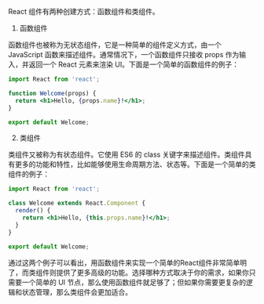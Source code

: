 React 组件有两种创建方式：函数组件和类组件。

1. 函数组件

函数组件也被称为无状态组件，它是一种简单的组件定义方式，由一个 JavaScript 函数来描述组件。通常情况下，一个函数组件只接收 props 作为输入，并返回一个 React 元素来渲染 UI。下面是一个简单的函数组件的例子：

```jsx
import React from 'react';

function Welcome(props) {
  return <h1>Hello, {props.name}!</h1>;
}

export default Welcome;
```

2. 类组件

类组件又被称为有状态组件。它使用 ES6 的 class 关键字来描述组件。类组件具有更多的功能和特性，比如能够使用生命周期方法、状态等。下面是一个简单的类组件的例子：

```jsx
import React from 'react';

class Welcome extends React.Component {
  render() {
    return <h1>Hello, {this.props.name}!</h1>;
  }
}

export default Welcome;
```

通过这两个例子可以看出，用函数组件来实现一个简单的React组件非常简单明了，而类组件则提供了更多高级的功能。选择哪种方式取决于你的需求，如果你只需要一个简单的 UI 节点，那么使用函数组件就足够了；但如果你需要更复杂的逻辑和状态管理，那么类组件会更加适合。